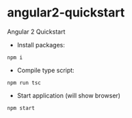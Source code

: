 # angular2-quickstart
Angular 2 Quickstart


* Install packages:

```
npm i
```

* Compile type script:

```
npm run tsc
```

* Start application (will show browser)

```
npm start
```
